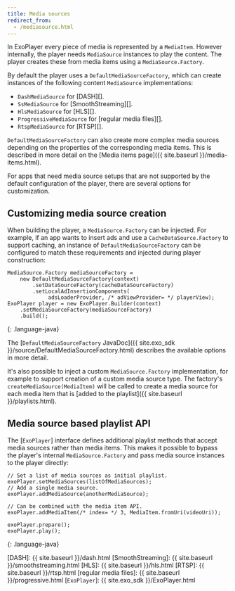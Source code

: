 ```yaml
---
title: Media sources
redirect_from:
  - /mediasource.html
---
```


In ExoPlayer every piece of media is represented by a `MediaItem`. However
internally, the player needs `MediaSource` instances to play the content. The
player creates these from media items using a `MediaSource.Factory`.

By default the player uses a `DefaultMediaSourceFactory`, which can create
instances of the following content `MediaSource` implementations:

* `DashMediaSource` for [DASH][].
* `SsMediaSource` for [SmoothStreaming][].
* `HlsMediaSource` for [HLS][].
* `ProgressiveMediaSource` for [regular media files][].
* `RtspMediaSource` for [RTSP][].

`DefaultMediaSourceFactory` can also create more complex media sources depending
on the properties of the corresponding media items. This is described in more
detail on the [Media items page]({{ site.baseurl }}/media-items.html).

For apps that need media source setups that are not supported by the
default configuration of the player, there are several options for
customization.

## Customizing media source creation ##

When building the player, a `MediaSource.Factory` can be injected. For example,
if an app wants to insert ads and use a `CacheDataSource.Factory` to support
caching, an instance of `DefaultMediaSourceFactory` can be configured to match
these requirements and injected during player construction:

~~~
MediaSource.Factory mediaSourceFactory =
    new DefaultMediaSourceFactory(context)
        .setDataSourceFactory(cacheDataSourceFactory)
        .setLocalAdInsertionComponents(
             adsLoaderProvider, /* adViewProvider= */ playerView);
ExoPlayer player = new ExoPlayer.Builder(context)
    .setMediaSourceFactory(mediaSourceFactory)
    .build();
~~~
{: .language-java}

The
[`DefaultMediaSourceFactory` JavaDoc]({{ site.exo_sdk }}/source/DefaultMediaSourceFactory.html)
describes the available options in more detail.

It's also possible to inject a custom `MediaSource.Factory` implementation, for
example to support creation of a custom media source type. The factory's
`createMediaSource(MediaItem)` will be called to create a media source for each
media item that is
[added to the playlist]({{ site.baseurl }}/playlists.html).

## Media source based playlist API ##

The [`ExoPlayer`] interface defines additional playlist methods that accept
media sources rather than media items. This makes it possible to bypass the
player's internal `MediaSource.Factory` and pass media source instances to the
player directly:

~~~
// Set a list of media sources as initial playlist.
exoPlayer.setMediaSources(listOfMediaSources);
// Add a single media source.
exoPlayer.addMediaSource(anotherMediaSource);

// Can be combined with the media item API.
exoPlayer.addMediaItem(/* index= */ 3, MediaItem.fromUri(videoUri));

exoPlayer.prepare();
exoPlayer.play();
~~~
{: .language-java}

[DASH]: {{ site.baseurl }}/dash.html
[SmoothStreaming]: {{ site.baseurl }}/smoothstreaming.html
[HLS]: {{ site.baseurl }}/hls.html
[RTSP]: {{ site.baseurl }}/rtsp.html
[regular media files]: {{ site.baseurl }}/progressive.html
[`ExoPlayer`]: {{ site.exo_sdk }}/ExoPlayer.html
